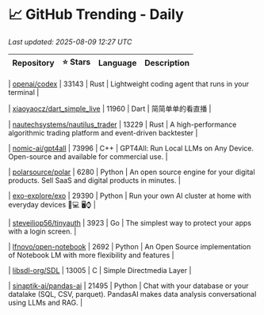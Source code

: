 # 📈 GitHub Trending - Daily

_Last updated: 2025-08-09 12:27 UTC_

| Repository | ⭐ Stars | Language | Description |
|------------|--------:|----------|-------------|

| [openai/codex](https://github.com/openai/codex) | 33143 | Rust | Lightweight coding agent that runs in your terminal |

| [xiaoyaocz/dart_simple_live](https://github.com/xiaoyaocz/dart_simple_live) | 11960 | Dart | 简简单单的看直播 |

| [nautechsystems/nautilus_trader](https://github.com/nautechsystems/nautilus_trader) | 13229 | Rust | A high-performance algorithmic trading platform and event-driven backtester |

| [nomic-ai/gpt4all](https://github.com/nomic-ai/gpt4all) | 73996 | C++ | GPT4All: Run Local LLMs on Any Device. Open-source and available for commercial use. |

| [polarsource/polar](https://github.com/polarsource/polar) | 6280 | Python | An open source engine for your digital products. Sell SaaS and digital products in minutes. |

| [exo-explore/exo](https://github.com/exo-explore/exo) | 29390 | Python | Run your own AI cluster at home with everyday devices 📱💻 🖥️⌚ |

| [steveiliop56/tinyauth](https://github.com/steveiliop56/tinyauth) | 3923 | Go | The simplest way to protect your apps with a login screen. |

| [lfnovo/open-notebook](https://github.com/lfnovo/open-notebook) | 2692 | Python | An Open Source implementation of Notebook LM with more flexibility and features |

| [libsdl-org/SDL](https://github.com/libsdl-org/SDL) | 13005 | C | Simple Directmedia Layer |

| [sinaptik-ai/pandas-ai](https://github.com/sinaptik-ai/pandas-ai) | 21495 | Python | Chat with your database or your datalake (SQL, CSV, parquet). PandasAI makes data analysis conversational using LLMs and RAG. |
